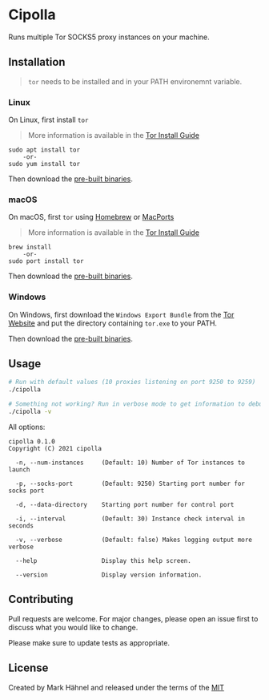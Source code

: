 # Cipolla

Runs multiple Tor SOCKS5 proxy instances on your machine.

## Installation

> `tor` needs to be installed and in your PATH environemnt variable.

### Linux

On Linux, first install `tor`

> More information is available in the [Tor Install Guide](https://community.torproject.org/onion-services/setup/install/)

```
sudo apt install tor
    -or-
sudo yum install tor
```

Then download the [pre-built binaries](https://github.com/markhaehnel/Cipolla/releases).

### macOS

On macOS, first `tor` using [Homebrew](https://brew.sh/) or [MacPorts](https://www.macports.org/)

> More information is available in the [Tor Install Guide](https://community.torproject.org/onion-services/setup/install/)

```
brew install
    -or-
sudo port install tor

```

Then download the [pre-built binaries](https://github.com/markhaehnel/Cipolla/releases).

### Windows

On Windows, first download the `Windows Export Bundle` from the [Tor Website](https://www.torproject.org/download/tor/) and put the directory containing `tor.exe` to your PATH.

Then download the [pre-built binaries](https://github.com/markhaehnel/Cipolla/releases).

## Usage

```bash
# Run with default values (10 proxies listening on port 9250 to 9259)
./cipolla
```

```bash
# Something not working? Run in verbose mode to get information to debug your issue
./cipolla -v
```

All options:

```
cipolla 0.1.0
Copyright (C) 2021 cipolla

  -n, --num-instances     (Default: 10) Number of Tor instances to launch

  -p, --socks-port        (Default: 9250) Starting port number for socks port

  -d, --data-directory    Starting port number for control port

  -i, --interval          (Default: 30) Instance check interval in seconds

  -v, --verbose           (Default: false) Makes logging output more verbose

  --help                  Display this help screen.

  --version               Display version information.
```

## Contributing

Pull requests are welcome. For major changes, please open an issue first to discuss what you would like to change.

Please make sure to update tests as appropriate.

## License

Created by Mark Hähnel and released under the terms of the [MIT](https://choosealicense.com/licenses/mit/)
